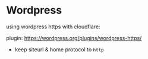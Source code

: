 # Wordpress

using wordpress https with cloudflare:

plugin:
https://wordpress.org/plugins/wordpress-https/

- keep siteurl & home protocol to `http`